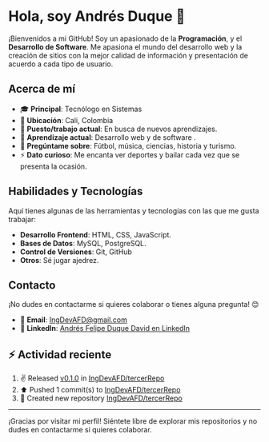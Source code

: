 # Hola, soy Andrés Duque 👋

¡Bienvenidos a mi GitHub! Soy un apasionado de la **Programación**, y el **Desarrollo de Software**. Me apasiona el mundo del desarrollo web y la creación de sitios con la mejor calidad de información y presentación de acuerdo a cada tipo de usuario.

## Acerca de mí

- 🎓 **Principal**: Tecnólogo en Sistemas
- 📍 **Ubicación**: Cali, Colombia
- 💼 **Puesto/trabajo actual**: En busca de nuevos aprendizajes.
- 🌱 **Aprendizaje actual**: Desarrollo web y de software .
- 💬 **Pregúntame sobre**: Fútbol, música, ciencias, historia y turismo.
- ⚡ **Dato curioso**: Me encanta ver deportes y bailar cada vez que se presenta la ocasión.

## Habilidades y Tecnologías

Aquí tienes algunas de las herramientas y tecnologías con las que me gusta trabajar:

- **Desarrollo Frontend**: HTML, CSS, JavaScript.  
- **Bases de Datos**: MySQL, PostgreSQL.
- **Control de Versiones**: Git, GitHub  
- **Otros**: Sé jugar ajedrez.

## Contacto

¡No dudes en contactarme si quieres colaborar o tienes alguna pregunta! 😊

- 📧 **Email**: [IngDevAFD@gmail.com](mailto:IngDevAFD@gmail.com)  
- 💼 **LinkedIn**: [Andrés Felipe Duque David en LinkedIn](https://www.linkedin.com/in/andresfelipeduquedavid202ab8288)


## :zap: Actividad reciente
<!--RECENT_ACTIVITY:start-->
1. ✌️ Released [v0.1.0](https://github.com/IngDevAFD/tercerRepo/releases/tag/v0.1.0) in [IngDevAFD/tercerRepo](https://github.com/IngDevAFD/tercerRepo)<br>
2. ⬆️ Pushed 1 commit(s) to [IngDevAFD/tercerRepo](https://github.com/IngDevAFD/tercerRepo)<br>
3. 📔 Created new repository [IngDevAFD/tercerRepo](https://github.com/IngDevAFD/tercerRepo)<br>
<!--RECENT_ACTIVITY:end-->
<!--RECENT_ACTIVITY:last-update-->

---

¡Gracias por visitar mi perfil! Siéntete libre de explorar mis repositorios y no dudes en contactarme si quieres colaborar.
